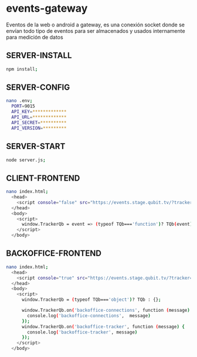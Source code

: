 # events-gateway

Eventos de la web o android a gateway, es una conexión socket donde se envían todo tipo de eventos para ser almacenados y usados  internamente para medición de datos

## SERVER-INSTALL
```bash
npm install;
```
## SERVER-CONFIG
```bash
nano .env;
  PORT=9015
  API_KEY=*************
  API_URL=*************
  API_SECRET=**********
  API_VERSION=*********
```
## SERVER-START
```bash
node server.js;
```
## CLIENT-FRONTEND
```bash
nano index.html;
  <head>
    <script console="false" src="https://events.stage.qubit.tv/?tracker=WEB-RDEWFQS"></script>
  </head>
  <body>
    <script>
      window.TrackerQb = event => (typeof TQb==='function')? TQb(event) : null;
    </script>
  </body>
```


## BACKOFFICE-FRONTEND
```bash
nano index.html;
  <head>
    <script console="true" src="https://events.stage.qubit.tv/?tracker=BAC-QDFGREE"></script>
  </head>
  <body>
    <script>
      window.TrackerQb = (typeof TQb==='object')? TQb : {};

      window.TrackerQb.on('backoffice-connections', function (message) {
        console.log('backoffice-connections',  message)
      });
      window.TrackerQb.on('backoffice-tracker', function (message) {
        console.log('backoffice-tracker', message)
      });
    </script>
  </body>
```

